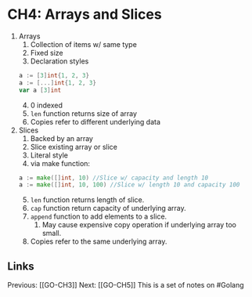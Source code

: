 # CH4: Arrays and Slices
1. Arrays
	1. Collection of items w/ same type
	2. Fixed size
	3. Declaration styles
	```go
	a := [3]int{1, 2, 3} 		
	a := [...]int{1, 2, 3} 		
	var a [3]int
	```
	4. 0 indexed
	5. ```len``` function returns size of array
	6. Copies refer to different underlying data
2. Slices
	1. Backed by an array
	2. Slice existing array or slice
	3. Literal style
	4. via make function:
	```go
	a := make([]int, 10) //Slice w/ capacity and length 10
	a := make([]int, 10, 100) //Slice w/ length 10 and capacity 100
	```
	5. ```len``` function returns length of slice.
	6. ```cap``` function return capacity of underlying array.
	7. ```append``` function to add elements to a slice.
		1. May cause expensive copy operation if underlying array too small.
	8. Copies refer to the same underlying array.
	
## Links
Previous: [[GO-CH3]]
Next: [[GO-CH5]]
This is a set of notes on #Golang